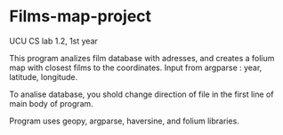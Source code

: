 # Films-map-project
UCU CS lab 1.2, 1st year

This program analizes film database with adresses, and creates a folium map with closest films to the coordinates.
Input from argparse : year, latitude, longitude.

To analise database, you shold change direction of file in the first line of main body of program.

Program uses geopy, argparse, haversine, and folium libraries.
